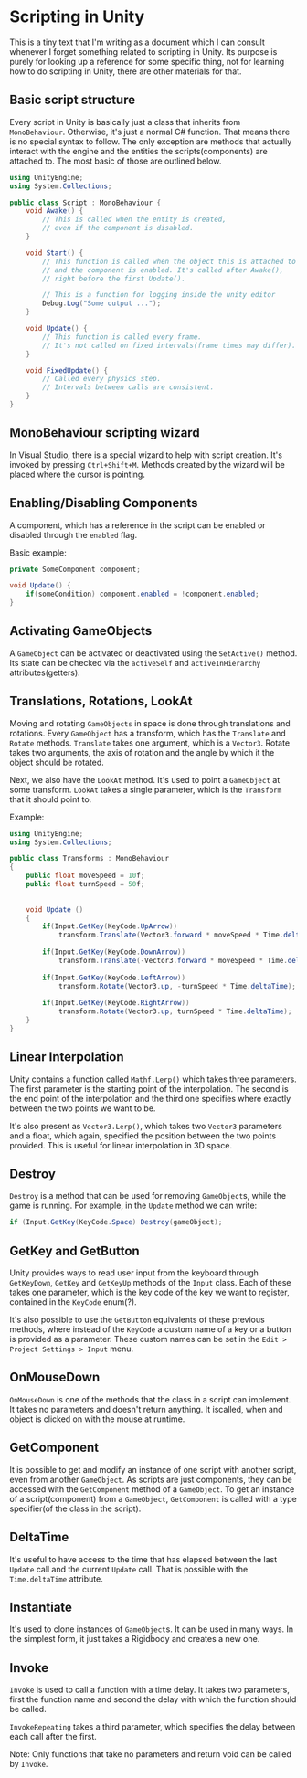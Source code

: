 # Scripting in Unity

This is a tiny text that I'm writing as a document which I can
consult whenever I forget something related to scripting in Unity.
Its purpose is purely for looking up a reference for some specific
thing, not for learning how to do scripting in Unity, there are other
materials for that.

## Basic script structure

Every script in Unity is basically just a class that inherits from
`MonoBehaviour`. Otherwise, it's just a normal C# function. That means
there is no special syntax to follow.
The only exception are methods that actually interact with the engine
and the entities the scripts(components) are attached to.
The most basic of those are outlined below.

```cs
using UnityEngine;
using System.Collections;

public class Script : MonoBehaviour {
    void Awake() {
        // This is called when the entity is created,
        // even if the component is disabled.
    }

    void Start() {
        // This function is called when the object this is attached to enters a scene
        // and the component is enabled. It's called after Awake(),
        // right before the first Update().

        // This is a function for logging inside the unity editor
        Debug.Log("Some output ...");
    }

    void Update() {
        // This function is called every frame.
        // It's not called on fixed intervals(frame times may differ).
    }

    void FixedUpdate() {
        // Called every physics step.
        // Intervals between calls are consistent.
    }
}
```

## MonoBehaviour scripting wizard

In Visual Studio, there is a special wizard
to help with script creation.
It's invoked by pressing `Ctrl+Shift+M`.
Methods created by the wizard will be placed
where the cursor is pointing.

## Enabling/Disabling Components

A component, which has a reference in the script
can be enabled or disabled through the `enabled`
flag.

Basic example:
```cs
private SomeComponent component;

void Update() {
    if(someCondition) component.enabled = !component.enabled;
}

```

## Activating GameObjects

A `GameObject` can be activated or deactivated using the `SetActive()`
method. Its state can be checked via the `activeSelf` and `activeInHierarchy`
attributes(getters).

## Translations, Rotations, LookAt

Moving and rotating `GameObjects` in space is done through translations and rotations.
Every `GameObject` has a transform, which has the `Translate` and `Rotate` methods.
`Translate` takes one argument, which is a `Vector3`. Rotate takes two arguments,
the axis of rotation and the angle by which it the object should be rotated.

Next, we also have the `LookAt` method.
It's used to point a `GameObject` at some transform.
`LookAt` takes a single parameter, which is the `Transform`
that it should point to.

Example:
```cs
using UnityEngine;
using System.Collections;

public class Transforms : MonoBehaviour
{
    public float moveSpeed = 10f;
    public float turnSpeed = 50f;
    
    
    void Update ()
    {
        if(Input.GetKey(KeyCode.UpArrow))
            transform.Translate(Vector3.forward * moveSpeed * Time.deltaTime);
        
        if(Input.GetKey(KeyCode.DownArrow))
            transform.Translate(-Vector3.forward * moveSpeed * Time.deltaTime);
        
        if(Input.GetKey(KeyCode.LeftArrow))
            transform.Rotate(Vector3.up, -turnSpeed * Time.deltaTime);
        
        if(Input.GetKey(KeyCode.RightArrow))
            transform.Rotate(Vector3.up, turnSpeed * Time.deltaTime);
    }
}
```

## Linear Interpolation

Unity contains a function called `Mathf.Lerp()` which takes
three parameters. The first parameter is the starting point of the interpolation.
The second is the end point of the interpolation and the third one
specifies where exactly between the two points we want to be.

It's also present as `Vector3.Lerp()`, which takes two `Vector3` parameters
and a float, which again, specified the position between the two points
provided. This is useful for linear interpolation in 3D space.

## Destroy

`Destroy` is a method that can be used for removing `GameObject`s, while
the game is running. For example, in the `Update` method we can write:

```cs
if (Input.GetKey(KeyCode.Space) Destroy(gameObject);
```

## GetKey and GetButton

Unity provides ways to read user input from the keyboard through
`GetKeyDown`, `GetKey` and `GetKeyUp` methods of the `Input` class.
Each of these takes one parameter, which is the key code of the key
we want to register, contained in the `KeyCode` enum(?).

It's also possible to use the `GetButton` equivalents of these previous
methods, where instead of the `KeyCode` a custom name of a key or a button
is provided as a parameter. 
These custom names can be set in the `Edit > Project Settings > Input` menu.

## OnMouseDown

`OnMouseDown` is one of the methods that the class in a script can implement.
It takes no parameters and doesn't return anything.
It iscalled, when and object is clicked on with the mouse at runtime.

## GetComponent

It is possible to get and modify an instance of one script with another script,
even from another `GameObject`. As scripts are just components, they can be accessed
with the `GetComponent` method of a `GameObject`.
To get an instance of a script(component) from a `GameObject`, `GetComponent`
is called with a type specifier(of the class in the script).

## DeltaTime

It's useful to have access to the time that has elapsed between the last `Update`
call and the current `Update` call. That is possible with the `Time.deltaTime`
attribute.

## Instantiate

It's used to clone instances of `GameObject`s.
It can be used in many ways. In the simplest form, it just takes a Rigidbody and creates a new one.

## Invoke

`Invoke` is used to call a function with a time delay.
It takes two parameters, first the function name and second the delay
with which the function should be called.

`InvokeRepeating` takes a third parameter, which specifies the delay between each call
after the first.

Note: Only functions that take no parameters and return void can be called by `Invoke`.


